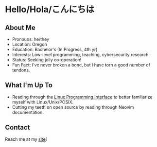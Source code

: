 # Hello/Hola/こんにちは

## About Me

- Pronouns: he/they
- Location: Oregon
- Education: Bachelor's (In Progress, 4th yr)
- Interests: Low-level programming, teaching, cybersecurity research
- Status: Seeking jolly co-operation!
- Fun Fact: I've never broken a bone, but I have torn a good number of tendons.

## What I'm Up To

- Reading through the [Linux Programming Interface](https://man7.org/tlpi/) to better familiarize myself with Linux/Unix/POSIX.
- Cutting my teeth on open source by reading through Neovim documentation.

## Contact

Reach me at my [site](https://mcaballero.dev)!


